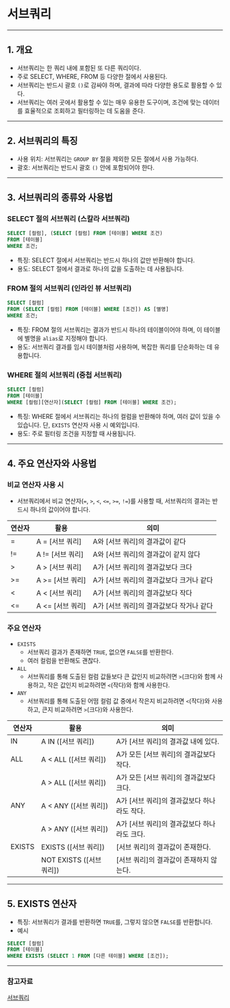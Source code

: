 # 서브쿼리

---

## 1. 개요

- 서브쿼리는 한 쿼리 내에 포함된 또 다른 쿼리이다.
- 주로 SELECT, WHERE, FROM 등 다양한 절에서 사용된다. 
- 서브쿼리는 반드시 괄호 `()`로 감싸야 하며, 결과에 따라 다양한 용도로 활용할 수 있다.
- 서브쿼리는 여러 곳에서 활용할 수 있는 매우 유용한 도구이며, 조건에 맞는 데이터를 효율적으로 조회하고 필터링하는 데 도움을 준다.

---

## 2. 서브쿼리의 특징

- 사용 위치: 서브쿼리는 `GROUP BY` 절을 제외한 모든 절에서 사용 가능하다.
- 괄호: 서브쿼리는 반드시 괄호 `()` 안에 포함되어야 한다.

---

## 3. 서브쿼리의 종류와 사용법

### SELECT 절의 서브쿼리 (스칼라 서브쿼리)

```sql
SELECT [컬럼], (SELECT [컬럼] FROM [테이블] WHERE 조건)
FROM [테이블]
WHERE 조건;
```
- 특징: SELECT 절에서 서브쿼리는 반드시 하나의 값만 반환해야 합니다.
- 용도: SELECT 절에서 결과로 하나의 값을 도출하는 데 사용됩니다.

### FROM 절의 서브쿼리 (인라인 뷰 서브쿼리)

```sql
SELECT [컬럼]
FROM (SELECT [컬럼] FROM [테이블] WHERE [조건]) AS [별명]
WHERE 조건;
```
- 특징: FROM 절의 서브쿼리는 결과가 반드시 하나의 테이블이어야 하며, 이 테이블에 별명을 `alias`로 지정해야 합니다.
- 용도: 서브쿼리 결과를 임시 테이블처럼 사용하며, 복잡한 쿼리를 단순화하는 데 유용합니다.

### WHERE 절의 서브쿼리 (중첩 서브쿼리)

```sql
SELECT [컬럼]
FROM [테이블]
WHERE [컬럼][연산자](SELECT [컬럼] FROM [테이블] WHERE 조건);
```
- 특징: WHERE 절에서 서브쿼리는 하나의 컬럼을 반환해야 하며, 여러 값이 있을 수 있습니다. 단, `EXISTS` 연산자 사용 시 예외입니다.
- 용도: 주로 필터링 조건을 지정할 때 사용됩니다.

---

## 4. 주요 연산자와 사용법

### 비교 연산자 사용 시

- 서브쿼리에서 비교 연산자(`=`, `>`, `<`, `<=`, `>=`, `!=`)를 사용할 때, 서브쿼리의 결과는 반드시 하나의 값이어야 합니다.

| 연산자 | 활용                | 의미                                           |
|--------|---------------------|------------------------------------------------|
| =      | A = [서브 쿼리]     | A와 [서브 쿼리]의 결과값이 같다               |
| !=     | A != [서브 쿼리]    | A와 [서브 쿼리]의 결과값이 같지 않다          |
| >      | A > [서브 쿼리]     | A가 [서브 쿼리]의 결과값보다 크다             |
| >=     | A >= [서브 쿼리]    | A가 [서브 쿼리]의 결과값보다 크거나 같다      |
| <      | A < [서브 쿼리]     | A가 [서브 쿼리]의 결과값보다 작다             |
| <=     | A <= [서브 쿼리]    | A가 [서브 쿼리]의 결과값보다 작거나 같다      |


### 주요 연산자

- `EXISTS`
  - 서브쿼리 결과가 존재하면 `TRUE`, 없으면 `FALSE`를 반환한다. 
  - 여러 컬럼을 반환해도 괜찮다.
- `ALL`
  - 서브쿼리를 통해 도출된 컬럼 값들보다 큰 값인지 비교하려면 `>`(크다)와 함께 사용하고, 작은 값인지 비교하려면 `<`(작다)와 함께 사용한다.
- `ANY`
  - 서브쿼리를 통해 도출된 어떰 컬럼 값 중에서 작은지 비교하려면 `<`(작다)와 사용하고, 큰지 비교하려면 `>`(크다)와 사용한다.

| 연산자   | 활용                                | 의미                                               |
|----------|-------------------------------------|----------------------------------------------------|
| IN       | A IN ([서브 쿼리])                  | A가 [서브 쿼리]의 결과값 내에 있다.               |
| ALL      | A < ALL ([서브 쿼리])               | A가 모든 [서브 쿼리]의 결과값보다 작다.           |
|          | A > ALL ([서브 쿼리])               | A가 모든 [서브 쿼리]의 결과값보다 크다.           |
| ANY      | A < ANY ([서브 쿼리])               | A가 [서브 쿼리]의 결과값보다 하나라도 작다.       |
|          | A > ANY ([서브 쿼리])               | A가 [서브 쿼리]의 결과값보다 하나라도 크다.       |
| EXISTS   | EXISTS ([서브 쿼리])                | [서브 쿼리]의 결과값이 존재한다.                  |
|          | NOT EXISTS ([서브 쿼리])            | [서브 쿼리]의 결과값이 존재하지 않는다.           |

---

## 5. EXISTS 연산자

- 특징: 서브쿼리가 결과를 반환하면 `TRUE`를, 그렇지 않으면 `FALSE`를 반환합니다.
- 예시
```sql
SELECT [컬럼]
FROM [테이블]
WHERE EXISTS (SELECT 1 FROM [다른 테이블] WHERE [조건]);
```

---

### 참고자료

[서브쿼리](https://yeong-jin-data-blog.tistory.com/entry/%EC%84%9C%EB%B8%8C%EC%BF%BC%EB%A6%AC-%EA%B8%B0%EB%B3%B8-%EA%B0%9C%EB%85%90)